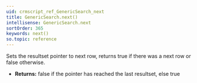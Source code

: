 ```yaml
---
uid: crmscript_ref_GenericSearch_next
title: GenericSearch.next()
intellisense: GenericSearch.next
sortOrder: 365
keywords: next()
so.topic: reference
---
```



Sets the resultset pointer to next row, returns true if there was a next row or false otherwise.



* **Returns:** false if the pointer has reached the last resultset, else true


